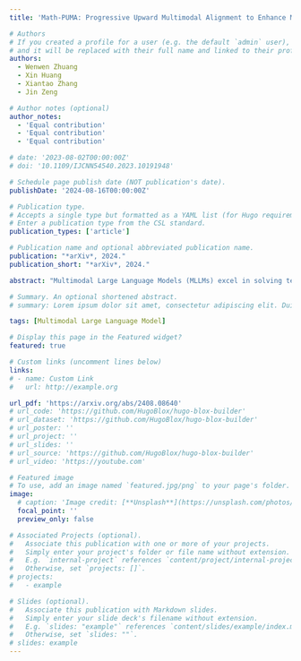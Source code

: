 ```yaml
---
title: 'Math-PUMA: Progressive Upward Multimodal Alignment to Enhance Mathematical Reasoning'

# Authors
# If you created a profile for a user (e.g. the default `admin` user), write the username (folder name) here
# and it will be replaced with their full name and linked to their profile.
authors:
  - Wenwen Zhuang
  - Xin Huang
  - Xiantao Zhang
  - Jin Zeng

# Author notes (optional)
author_notes:
  - 'Equal contribution'
  - 'Equal contribution'
  - 'Equal contribution'

# date: '2023-08-02T00:00:00Z'
# doi: '10.1109/IJCNN54540.2023.10191948'

# Schedule page publish date (NOT publication's date).
publishDate: '2024-08-16T00:00:00Z'

# Publication type.
# Accepts a single type but formatted as a YAML list (for Hugo requirements).
# Enter a publication type from the CSL standard.
publication_types: ['article']

# Publication name and optional abbreviated publication name.
publication: "*arXiv*, 2024."
publication_short: "*arXiv*, 2024."

abstract: "Multimodal Large Language Models (MLLMs) excel in solving text-based mathematical problems, but they struggle with mathematical diagrams since they are primarily trained on natural scene images. For humans, visual aids generally enhance problem-solving, but MLLMs perform worse as information shifts from textual to visual modality. This decline is mainly due to their shortcomings in aligning images and text. To tackle aforementioned challenges, we propose Math-PUMA, a methodology focused on Progressive Upward Multimodal Alignment. This approach is designed to improve the mathematical reasoning skills of MLLMs through a three-stage training process, with the second stage being the critical alignment stage. We first enhance the language model's mathematical reasoning capabilities with extensive set of textual mathematical problems. We then construct a multimodal dataset with varying degrees of textual and visual information, creating data pairs by presenting each problem in at least two forms. By leveraging the Kullback-Leibler (KL) divergence of next-token prediction distributions to align visual and textual modalities, consistent problem-solving abilities are ensured. Finally, we utilize multimodal instruction tuning for MLLMs with high-quality multimodal data. Experimental results on multiple mathematical reasoning benchmarks demonstrate that the MLLMs trained with Math-PUMA surpass most open-source MLLMs. Our approach effectively narrows the performance gap for problems presented in different modalities."

# Summary. An optional shortened abstract.
# summary: Lorem ipsum dolor sit amet, consectetur adipiscing elit. Duis posuere tellus ac convallis placerat. Proin tincidunt magna sed ex sollicitudin condimentum.

tags: [Multimodal Large Language Model]

# Display this page in the Featured widget?
featured: true

# Custom links (uncomment lines below)
links:
# - name: Custom Link
#   url: http://example.org

url_pdf: 'https://arxiv.org/abs/2408.08640'
# url_code: 'https://github.com/HugoBlox/hugo-blox-builder'
# url_dataset: 'https://github.com/HugoBlox/hugo-blox-builder'
# url_poster: ''
# url_project: ''
# url_slides: ''
# url_source: 'https://github.com/HugoBlox/hugo-blox-builder'
# url_video: 'https://youtube.com'

# Featured image
# To use, add an image named `featured.jpg/png` to your page's folder.
image:
  # caption: 'Image credit: [**Unsplash**](https://unsplash.com/photos/pLCdAaMFLTE)'
  focal_point: ''
  preview_only: false

# Associated Projects (optional).
#   Associate this publication with one or more of your projects.
#   Simply enter your project's folder or file name without extension.
#   E.g. `internal-project` references `content/project/internal-project/index.md`.
#   Otherwise, set `projects: []`.
# projects:
#   - example

# Slides (optional).
#   Associate this publication with Markdown slides.
#   Simply enter your slide deck's filename without extension.
#   E.g. `slides: "example"` references `content/slides/example/index.md`.
#   Otherwise, set `slides: ""`.
# slides: example
---
```


<!-- {{% callout note %}}
Click the _Cite_ button above to demo the feature to enable visitors to import publication metadata into their reference management software.
{{% /callout %}}

{{% callout note %}}
Create your slides in Markdown - click the _Slides_ button to check out the example.
{{% /callout %}}

Add the publication's **full text** or **supplementary notes** here. You can use rich formatting such as including [code, math, and images](https://docs.hugoblox.com/content/writing-markdown-latex/). -->
